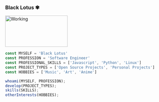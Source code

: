 ### Black Lotus ✾
<link rel="preload" href="https://media3.giphy.com/media/1bRvcG0AbXu4U/giphy.gif?cid=ecf05e47r2q1hbxqcsztcbryz5nob31r5svvxm851ide3tb1&rid=giphy.gif&ct=g" alt="Working" width="200" height="100" />
<img src="https://media3.giphy.com/media/1bRvcG0AbXu4U/giphy.gif?cid=ecf05e47r2q1hbxqcsztcbryz5nob31r5svvxm851ide3tb1&rid=giphy.gif&ct=g" alt="Working" width="200" height="100" />

```js
const MYSELF = 'Black Lotus'
const PROFESSION = 'Software Engineer'
const PROFESSIONAL_SKILLS = ['Javascript', 'Python', 'Linux']
const PROJECT_TYPES = ['Open Source Projects', 'Personal Projects']
const HOBBIES = ['Music', 'Art', 'Anime']

whoami(MYSELF, PROFESSION);
develop(PROJECT_TYPES);
skills(SKILLS);
otherInterests(HOBBIES);
```
